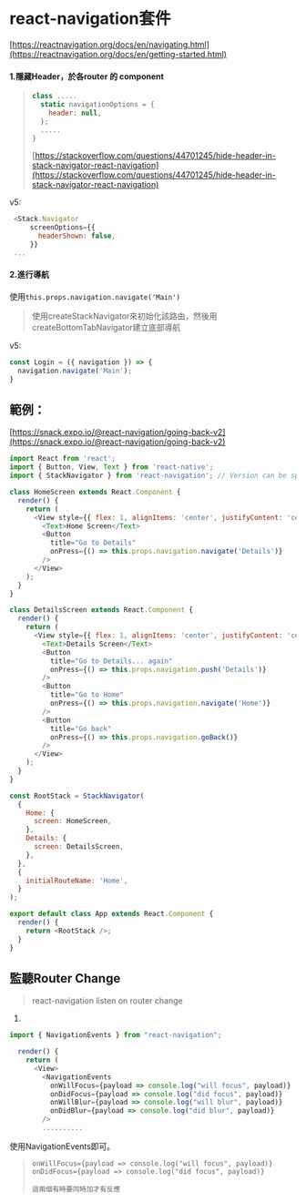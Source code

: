 # react-navigation套件

[https://reactnavigation.org/docs/en/navigating.html](https://reactnavigation.org/docs/en/getting-started.html)

#### 1.隱藏Header，於各router 的 component

> ```javascript
> class .....
>   static navigationOptions = {
>     header: null,
>   };
>   .....
> }
> ```
>
> [https://stackoverflow.com/questions/44701245/hide-header-in-stack-navigator-react-navigation](https://stackoverflow.com/questions/44701245/hide-header-in-stack-navigator-react-navigation)

v5: 

```javascript
 <Stack.Navigator
     screenOptions={{
       headerShown: false,
     }}
 ...
```

#### 2.進行導航

使用`this.props.navigation.navigate('Main')` 

> 使用createStackNavigator來初始化該路由，然後用createBottomTabNavigator建立底部導航

v5:

```javascript
const Login = ({ navigation }) => {
  navigation.navigate('Main');
}
```

## 範例：

[https://snack.expo.io/@react-navigation/going-back-v2](https://snack.expo.io/@react-navigation/going-back-v2)

```javascript
import React from 'react';
import { Button, View, Text } from 'react-native';
import { StackNavigator } from 'react-navigation'; // Version can be specified in package.json

class HomeScreen extends React.Component {
  render() {
    return (
      <View style={{ flex: 1, alignItems: 'center', justifyContent: 'center' }}>
        <Text>Home Screen</Text>
        <Button
          title="Go to Details"
          onPress={() => this.props.navigation.navigate('Details')}
        />
      </View>
    );
  }
}

class DetailsScreen extends React.Component {
  render() {
    return (
      <View style={{ flex: 1, alignItems: 'center', justifyContent: 'center' }}>
        <Text>Details Screen</Text>
        <Button
          title="Go to Details... again"
          onPress={() => this.props.navigation.push('Details')}
        />
        <Button
          title="Go to Home"
          onPress={() => this.props.navigation.navigate('Home')}
        />
        <Button
          title="Go back"
          onPress={() => this.props.navigation.goBack()}
        />
      </View>
    );
  }
}

const RootStack = StackNavigator(
  {
    Home: {
      screen: HomeScreen,
    },
    Details: {
      screen: DetailsScreen,
    },
  },
  {
    initialRouteName: 'Home',
  }
);

export default class App extends React.Component {
  render() {
    return <RootStack />;
  }
}
```

## 監聽Router Change

> react-navigation listen on router change

1.

```javascript
import { NavigationEvents } from "react-navigation";

  render() {
    return (
      <View>
        <NavigationEvents
          onWillFocus={payload => console.log("will focus", payload)}
          onDidFocus={payload => console.log("did focus", payload)}
          onWillBlur={payload => console.log("will blur", payload)}
          onDidBlur={payload => console.log("did blur", payload)}
        />
        ..........
```

使用NavigationEvents即可。

> ```text
> onWillFocus={payload => console.log("will focus", payload)}
> onDidFocus={payload => console.log("did focus", payload)}
>
> 這兩個有時要同時加才有反應
> ```

